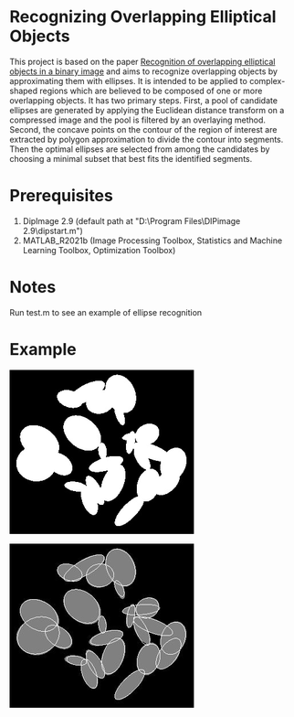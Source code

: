 # Recognizing Overlapping Elliptical Objects

This project is based on the paper [Recognition of overlapping elliptical objects in a binary image](https://link.springer.com/article/10.1007/s10044-020-00951-z)
and aims to recognize overlapping objects by approximating them with ellipses. It is intended to be applied to complex-shaped regions which are believed to be
composed of one or more overlapping objects. It has two primary steps. First, a pool of candidate ellipses are generated by applying the Euclidean distance transform on
a compressed image and the pool is filtered by an overlaying method. Second, the concave points on the contour of the region of interest are extracted by polygon
approximation to divide the contour into segments. Then the optimal ellipses are selected from among the candidates by choosing a minimal subset that best fits the
identified segments.

# Prerequisites

1. DipImage 2.9 (default path at "D:\Program Files\DIPimage 2.9\dipstart.m")
2. MATLAB_R2021b (Image Processing Toolbox, Statistics and Machine Learning Toolbox, Optimization Toolbox)

# Notes

Run test.m to see an example of ellipse recognition

# Example

![GitHub Example](/pics/example.jpg)

![GitHub result](/pics/result.jpg)
